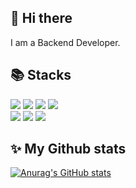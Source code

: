 ## 👋 Hi there
I am a Backend Developer.

## 📚 Stacks
<img src="https://img.shields.io/badge/Spring-6DB33F?style=for-the-badge&logo=Spring&logoColor=white"> <img src="https://img.shields.io/badge/Spring Boot-6DB33F?style=for-the-badge&logo=Spring Boot&logoColor=white"> <img src="https://img.shields.io/badge/Python-3776AB?style=for-the-badge&logo=Python&logoColor=white"> <img src="https://img.shields.io/badge/Amazon RDS-527FFF?style=for-the-badge&logo=Amazon RDS&logoColor=white">
</br>
<img src="https://img.shields.io/badge/MariaDb-003545?style=for-the-badge&logo=MariaDb&logoColor=white"> <img src="https://img.shields.io/badge/Spring Security-6DB33F?style=for-the-badge&logo=Spring Security&logoColor=white"> <img src="https://img.shields.io/badge/Amazon EC2-FF9900?style=for-the-badge&logo=Amazon EC2&logoColor=white">

## ✨ My Github stats
[![Anurag's GitHub stats](https://github-readme-stats.vercel.app/api?username=Leehunil)](https://github.com/Leehunil/github-readme-stats)
